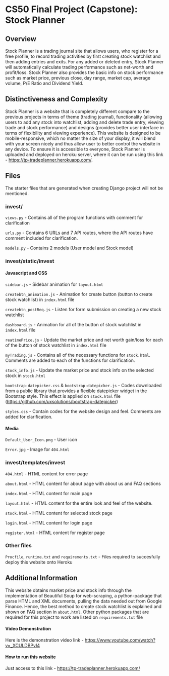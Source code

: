 # CS50 Final Project (Capstone): Stock Planner
## Overview
Stock Planner is a trading journal site that allows users, who register for a free profile, to record trading activities by first creating stock watchlist and then adding entries and exits. For any added or deleted entry, Stock Planner will automatically calculate trading performance such as net-worth and profit/loss. Stock Planner also provides the basic info on stock performance such as market price, previous close, day range, market cap, average volume, P/E Ratio and Dividend Yield.

## Distinctiveness and Complexity
Stock Planner is a website that is completely different compare to the previous projects in terms of theme (trading journal), functionality (allowing users to add any stock into watchlist, adding and delete trade entry, viewing trade and stock performance) and designs (provides better user interface in terms of flexibility and viewing experience). This website is designed to be mobile-responsive, which no matter the size of your display, it will blend with your screen nicely and thus allow user to better control the website in any device. To ensure it is accessible to everyone, Stock Planner is uploaded and deployed on heroku server, where it can be run using this link - https://tp-tradeplanner.herokuapp.com/. 

## Files
The starter files that are generated when creating Django project will not be mentioned. 

### invest/
`views.py` - Contains all of the program functions with comment for clarification

`urls.py` - Contains 6 URLs and 7 API routes, where the API routes have comment included for clarification. 

`models.py` - Contains 2 models (User model and Stock model)

### invest/static/invest
#### Javascript and CSS
`sidebar.js` - Sidebar animation for `layout.html`

`createbtn_animation.js` - Animation for create button (button to create stock watchlist) in `index.html` file 

`createbtn_postReq.js` - Listen for form submission on creating a new stock watchlist

`dashboard.js` - Animation for all of the button of stock watchlist in `index.html` file

`reatimePrice.js` - Update the market price and net worth gain/loss for each of the button of stock watchlist in `index.html` file

`myTrading.js` - Contains all of the necessary functions for `stock.html`. Comments are added to each of the functions for clarification. 

`stock_info.js` - Update the market price and stock info on the selected stock in `stock.html`

`bootstrap-datepicker.css` & `bootstrap-datepicker.js` - Codes downloaded from a public library that provides a flexible datepicker widget in the Bootstrap style. This effect is applied on `stock.html` file (https://github.com/uxsolutions/bootstrap-datepicker)

`styles.css` - Contain codes for the website design and feel. Comments are added for clarification.

#### Media
`Default_User_Icon.png` - User icon

`Error.jpg` - Image for `404.html`
 
### invest/templates/invest
`404.html` - HTML content for error page

`about.html` - HTML content for about page with about us and FAQ sections

`index.html` - HTML content for main page

`layout.html` - HTML content for the entire look and feel of the website.

`stock.html` - HTML content for selected stock page

`login.html` - HTML content for login page

`register.html` - HTML content for register page

### Other files
`Procfile`, `runtime.txt` and `requirements.txt` - Files required to succesfully deploy this website onto Heroku

## Additional Information
This website obtains market price and stock info through the implementation of Beautiful Soup for web-scraping, a python-package that parse HTML and XML documents, pulling the data needed out from Google Finance. Hence, the best method to create stock watchlist is explained and shown on FAQ section in `about.html`. Other python packages that are required for this project to work are listed on `requirements.txt` file

#### Video Demonstration
Here is the demonstration video link - https://www.youtube.com/watch?v=_XCULDBPvI4

#### How to run this website
Just access to this link - https://tp-tradeplanner.herokuapp.com/




